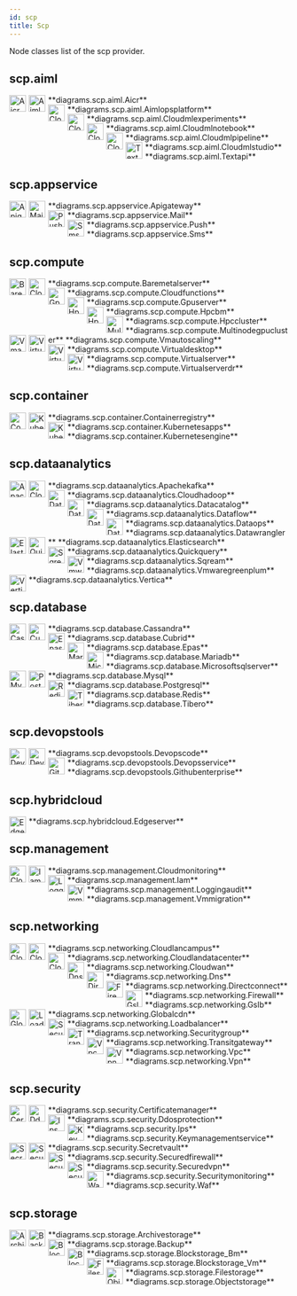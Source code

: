 ```yaml
---
id: scp
title: Scp
---
```


Node classes list of the scp provider.

## scp.aiml


<img width="30" src="/img/resources/scp/aiml/AICR.png" alt="Aicr" style="float: left; padding-right: 5px;" >
**diagrams.scp.aiml.Aicr**

<img width="30" src="/img/resources/scp/aiml/AIMLOpsPlatform.png" alt="Aimlopsplatform" style="float: left; padding-right: 5px;" >
**diagrams.scp.aiml.Aimlopsplatform**

<img width="30" src="/img/resources/scp/aiml/CloudMLExperiments.png" alt="Cloudmlexperiments" style="float: left; padding-right: 5px;" >
**diagrams.scp.aiml.Cloudmlexperiments**

<img width="30" src="/img/resources/scp/aiml/CloudMLNotebook.png" alt="Cloudmlnotebook" style="float: left; padding-right: 5px;" >
**diagrams.scp.aiml.Cloudmlnotebook**

<img width="30" src="/img/resources/scp/aiml/CloudMLPipeline.png" alt="Cloudmlpipeline" style="float: left; padding-right: 5px;" >
**diagrams.scp.aiml.Cloudmlpipeline**

<img width="30" src="/img/resources/scp/aiml/CloudMLStudio.png" alt="Cloudmlstudio" style="float: left; padding-right: 5px;" >
**diagrams.scp.aiml.Cloudmlstudio**

<img width="30" src="/img/resources/scp/aiml/TextAPI.png" alt="Textapi" style="float: left; padding-right: 5px;" >
**diagrams.scp.aiml.Textapi**

## scp.appservice


<img width="30" src="/img/resources/scp/appservice/APIGateway.png" alt="Apigateway" style="float: left; padding-right: 5px;" >
**diagrams.scp.appservice.Apigateway**

<img width="30" src="/img/resources/scp/appservice/Mail.png" alt="Mail" style="float: left; padding-right: 5px;" >
**diagrams.scp.appservice.Mail**

<img width="30" src="/img/resources/scp/appservice/Push.png" alt="Push" style="float: left; padding-right: 5px;" >
**diagrams.scp.appservice.Push**

<img width="30" src="/img/resources/scp/appservice/SMS.png" alt="Sms" style="float: left; padding-right: 5px;" >
**diagrams.scp.appservice.Sms**

## scp.compute


<img width="30" src="/img/resources/scp/compute/BareMetalServer.png" alt="Baremetalserver" style="float: left; padding-right: 5px;" >
**diagrams.scp.compute.Baremetalserver**

<img width="30" src="/img/resources/scp/compute/CloudFunctions.png" alt="Cloudfunctions" style="float: left; padding-right: 5px;" >
**diagrams.scp.compute.Cloudfunctions**

<img width="30" src="/img/resources/scp/compute/GPUServer.png" alt="Gpuserver" style="float: left; padding-right: 5px;" >
**diagrams.scp.compute.Gpuserver**

<img width="30" src="/img/resources/scp/compute/HPCBM.png" alt="Hpcbm" style="float: left; padding-right: 5px;" >
**diagrams.scp.compute.Hpcbm**

<img width="30" src="/img/resources/scp/compute/HPCCluster.png" alt="Hpccluster" style="float: left; padding-right: 5px;" >
**diagrams.scp.compute.Hpccluster**

<img width="30" src="/img/resources/scp/compute/MultinodeGPUCluster.png" alt="Multinodegpucluster" style="float: left; padding-right: 5px;" >
**diagrams.scp.compute.Multinodegpucluster**

<img width="30" src="/img/resources/scp/compute/VMAutoScaling.png" alt="Vmautoscaling" style="float: left; padding-right: 5px;" >
**diagrams.scp.compute.Vmautoscaling**

<img width="30" src="/img/resources/scp/compute/VirtualDesktop.png" alt="Virtualdesktop" style="float: left; padding-right: 5px;" >
**diagrams.scp.compute.Virtualdesktop**

<img width="30" src="/img/resources/scp/compute/VirtualServer.png" alt="Virtualserver" style="float: left; padding-right: 5px;" >
**diagrams.scp.compute.Virtualserver**

<img width="30" src="/img/resources/scp/compute/VirtualServerDR.png" alt="Virtualserverdr" style="float: left; padding-right: 5px;" >
**diagrams.scp.compute.Virtualserverdr**

## scp.container


<img width="30" src="/img/resources/scp/container/ContainerRegistry.png" alt="Containerregistry" style="float: left; padding-right: 5px;" >
**diagrams.scp.container.Containerregistry**

<img width="30" src="/img/resources/scp/container/KubernetesApps.png" alt="Kubernetesapps" style="float: left; padding-right: 5px;" >
**diagrams.scp.container.Kubernetesapps**

<img width="30" src="/img/resources/scp/container/KubernetesEngine.png" alt="Kubernetesengine" style="float: left; padding-right: 5px;" >
**diagrams.scp.container.Kubernetesengine**

## scp.dataanalytics


<img width="30" src="/img/resources/scp/dataanalytics/ApacheKafka.png" alt="Apachekafka" style="float: left; padding-right: 5px;" >
**diagrams.scp.dataanalytics.Apachekafka**

<img width="30" src="/img/resources/scp/dataanalytics/CloudHadoop.png" alt="Cloudhadoop" style="float: left; padding-right: 5px;" >
**diagrams.scp.dataanalytics.Cloudhadoop**

<img width="30" src="/img/resources/scp/dataanalytics/DataCatalog.png" alt="Datacatalog" style="float: left; padding-right: 5px;" >
**diagrams.scp.dataanalytics.Datacatalog**

<img width="30" src="/img/resources/scp/dataanalytics/DataFlow.png" alt="Dataflow" style="float: left; padding-right: 5px;" >
**diagrams.scp.dataanalytics.Dataflow**

<img width="30" src="/img/resources/scp/dataanalytics/DataOps.png" alt="Dataops" style="float: left; padding-right: 5px;" >
**diagrams.scp.dataanalytics.Dataops**

<img width="30" src="/img/resources/scp/dataanalytics/DataWrangler.png" alt="Datawrangler" style="float: left; padding-right: 5px;" >
**diagrams.scp.dataanalytics.Datawrangler**

<img width="30" src="/img/resources/scp/dataanalytics/Elasticsearch.png" alt="Elasticsearch" style="float: left; padding-right: 5px;" >
**diagrams.scp.dataanalytics.Elasticsearch**

<img width="30" src="/img/resources/scp/dataanalytics/QuickQuery.png" alt="Quickquery" style="float: left; padding-right: 5px;" >
**diagrams.scp.dataanalytics.Quickquery**

<img width="30" src="/img/resources/scp/dataanalytics/SQream.png" alt="Sqream" style="float: left; padding-right: 5px;" >
**diagrams.scp.dataanalytics.Sqream**

<img width="30" src="/img/resources/scp/dataanalytics/VMwareGreenplum.png" alt="Vmwaregreenplum" style="float: left; padding-right: 5px;" >
**diagrams.scp.dataanalytics.Vmwaregreenplum**

<img width="30" src="/img/resources/scp/dataanalytics/Vertica.png" alt="Vertica" style="float: left; padding-right: 5px;" >
**diagrams.scp.dataanalytics.Vertica**

## scp.database


<img width="30" src="/img/resources/scp/database/Cassandra.png" alt="Cassandra" style="float: left; padding-right: 5px;" >
**diagrams.scp.database.Cassandra**

<img width="30" src="/img/resources/scp/database/Cubrid.png" alt="Cubrid" style="float: left; padding-right: 5px;" >
**diagrams.scp.database.Cubrid**

<img width="30" src="/img/resources/scp/database/EPAS.png" alt="Epas" style="float: left; padding-right: 5px;" >
**diagrams.scp.database.Epas**

<img width="30" src="/img/resources/scp/database/MariaDB.png" alt="Mariadb" style="float: left; padding-right: 5px;" >
**diagrams.scp.database.Mariadb**

<img width="30" src="/img/resources/scp/database/MicrosoftSQLServer.png" alt="Microsoftsqlserver" style="float: left; padding-right: 5px;" >
**diagrams.scp.database.Microsoftsqlserver**

<img width="30" src="/img/resources/scp/database/MySQL.png" alt="Mysql" style="float: left; padding-right: 5px;" >
**diagrams.scp.database.Mysql**

<img width="30" src="/img/resources/scp/database/PostgreSQL.png" alt="Postgresql" style="float: left; padding-right: 5px;" >
**diagrams.scp.database.Postgresql**

<img width="30" src="/img/resources/scp/database/Redis.png" alt="Redis" style="float: left; padding-right: 5px;" >
**diagrams.scp.database.Redis**

<img width="30" src="/img/resources/scp/database/Tibero.png" alt="Tibero" style="float: left; padding-right: 5px;" >
**diagrams.scp.database.Tibero**

## scp.devopstools


<img width="30" src="/img/resources/scp/devopstools/DevOpsCode.png" alt="Devopscode" style="float: left; padding-right: 5px;" >
**diagrams.scp.devopstools.Devopscode**

<img width="30" src="/img/resources/scp/devopstools/DevOpsService.png" alt="Devopsservice" style="float: left; padding-right: 5px;" >
**diagrams.scp.devopstools.Devopsservice**

<img width="30" src="/img/resources/scp/devopstools/GitHubEnterprise.png" alt="Githubenterprise" style="float: left; padding-right: 5px;" >
**diagrams.scp.devopstools.Githubenterprise**

## scp.hybridcloud


<img width="30" src="/img/resources/scp/hybridcloud/EdgeServer.png" alt="Edgeserver" style="float: left; padding-right: 5px;" >
**diagrams.scp.hybridcloud.Edgeserver**

## scp.management


<img width="30" src="/img/resources/scp/management/CloudMonitoring.png" alt="Cloudmonitoring" style="float: left; padding-right: 5px;" >
**diagrams.scp.management.Cloudmonitoring**

<img width="30" src="/img/resources/scp/management/IAM.png" alt="Iam" style="float: left; padding-right: 5px;" >
**diagrams.scp.management.Iam**

<img width="30" src="/img/resources/scp/management/LoggingAudit.png" alt="Loggingaudit" style="float: left; padding-right: 5px;" >
**diagrams.scp.management.Loggingaudit**

<img width="30" src="/img/resources/scp/management/VMMigration.png" alt="Vmmigration" style="float: left; padding-right: 5px;" >
**diagrams.scp.management.Vmmigration**

## scp.networking


<img width="30" src="/img/resources/scp/networking/CloudLANCampus.png" alt="Cloudlancampus" style="float: left; padding-right: 5px;" >
**diagrams.scp.networking.Cloudlancampus**

<img width="30" src="/img/resources/scp/networking/CloudLANDataCenter.png" alt="Cloudlandatacenter" style="float: left; padding-right: 5px;" >
**diagrams.scp.networking.Cloudlandatacenter**

<img width="30" src="/img/resources/scp/networking/CloudWAN.png" alt="Cloudwan" style="float: left; padding-right: 5px;" >
**diagrams.scp.networking.Cloudwan**

<img width="30" src="/img/resources/scp/networking/DNS.png" alt="Dns" style="float: left; padding-right: 5px;" >
**diagrams.scp.networking.Dns**

<img width="30" src="/img/resources/scp/networking/DirectConnect.png" alt="Directconnect" style="float: left; padding-right: 5px;" >
**diagrams.scp.networking.Directconnect**

<img width="30" src="/img/resources/scp/networking/Firewall.png" alt="Firewall" style="float: left; padding-right: 5px;" >
**diagrams.scp.networking.Firewall**

<img width="30" src="/img/resources/scp/networking/GSLB.png" alt="Gslb" style="float: left; padding-right: 5px;" >
**diagrams.scp.networking.Gslb**

<img width="30" src="/img/resources/scp/networking/GlobalCDN.png" alt="Globalcdn" style="float: left; padding-right: 5px;" >
**diagrams.scp.networking.Globalcdn**

<img width="30" src="/img/resources/scp/networking/LoadBalancer.png" alt="Loadbalancer" style="float: left; padding-right: 5px;" >
**diagrams.scp.networking.Loadbalancer**

<img width="30" src="/img/resources/scp/networking/SecurityGroup.png" alt="Securitygroup" style="float: left; padding-right: 5px;" >
**diagrams.scp.networking.Securitygroup**

<img width="30" src="/img/resources/scp/networking/TransitGateway.png" alt="Transitgateway" style="float: left; padding-right: 5px;" >
**diagrams.scp.networking.Transitgateway**

<img width="30" src="/img/resources/scp/networking/VPC.png" alt="Vpc" style="float: left; padding-right: 5px;" >
**diagrams.scp.networking.Vpc**

<img width="30" src="/img/resources/scp/networking/VPN.png" alt="Vpn" style="float: left; padding-right: 5px;" >
**diagrams.scp.networking.Vpn**

## scp.security


<img width="30" src="/img/resources/scp/security/CertificateManager.png" alt="Certificatemanager" style="float: left; padding-right: 5px;" >
**diagrams.scp.security.Certificatemanager**

<img width="30" src="/img/resources/scp/security/DDoSProtection.png" alt="Ddosprotection" style="float: left; padding-right: 5px;" >
**diagrams.scp.security.Ddosprotection**

<img width="30" src="/img/resources/scp/security/IPS.png" alt="Ips" style="float: left; padding-right: 5px;" >
**diagrams.scp.security.Ips**

<img width="30" src="/img/resources/scp/security/KeyManagementService.png" alt="Keymanagementservice" style="float: left; padding-right: 5px;" >
**diagrams.scp.security.Keymanagementservice**

<img width="30" src="/img/resources/scp/security/SecretVault.png" alt="Secretvault" style="float: left; padding-right: 5px;" >
**diagrams.scp.security.Secretvault**

<img width="30" src="/img/resources/scp/security/SecuredFirewall.png" alt="Securedfirewall" style="float: left; padding-right: 5px;" >
**diagrams.scp.security.Securedfirewall**

<img width="30" src="/img/resources/scp/security/SecuredVPN.png" alt="Securedvpn" style="float: left; padding-right: 5px;" >
**diagrams.scp.security.Securedvpn**

<img width="30" src="/img/resources/scp/security/SecurityMonitoring.png" alt="Securitymonitoring" style="float: left; padding-right: 5px;" >
**diagrams.scp.security.Securitymonitoring**

<img width="30" src="/img/resources/scp/security/WAF.png" alt="Waf" style="float: left; padding-right: 5px;" >
**diagrams.scp.security.Waf**

## scp.storage


<img width="30" src="/img/resources/scp/storage/ArchiveStorage.png" alt="Archivestorage" style="float: left; padding-right: 5px;" >
**diagrams.scp.storage.Archivestorage**

<img width="30" src="/img/resources/scp/storage/Backup.png" alt="Backup" style="float: left; padding-right: 5px;" >
**diagrams.scp.storage.Backup**

<img width="30" src="/img/resources/scp/storage/BlockStorage_BM.png" alt="Blockstorage_Bm" style="float: left; padding-right: 5px;" >
**diagrams.scp.storage.Blockstorage_Bm**

<img width="30" src="/img/resources/scp/storage/BlockStorage_VM.png" alt="Blockstorage_Vm" style="float: left; padding-right: 5px;" >
**diagrams.scp.storage.Blockstorage_Vm**

<img width="30" src="/img/resources/scp/storage/FileStorage.png" alt="Filestorage" style="float: left; padding-right: 5px;" >
**diagrams.scp.storage.Filestorage**

<img width="30" src="/img/resources/scp/storage/ObjectStorage.png" alt="Objectstorage" style="float: left; padding-right: 5px;" >
**diagrams.scp.storage.Objectstorage**
